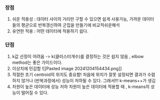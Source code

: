 ### 장점
1. 쉬운 적용성 : 데이터 사이의 거리만 구할 수 있으면 쉽게 사용가능, 가까운 데이터들의 평균으로 반복갱신하여 군집을 만들기에 비교적쉬운해석
2. 유연한 적용 : 어떤 데이터에 적용하기 쉽다.


### 단점
1. k값 선정이 어려움 -> k(클러스터개수)를 결정하는 것은 쉽지 않음 , elbow method는 좋은 가이드이다.
2. 이상치에 민감함 
	![[Pasted image 20241204154434.png]]
3. 적절한 초기 centroid의 위치도 중요함! 
	 처음에 위치가 잘못 설정되면 결과가 수렴하지 않거나 (반복과정에서) 성능이 저하될 수 있다.
	 그래서!!! k-means++가 생김
4. 차원이 높은 데이터에 성능 저하
	 차원이 높은 데이터에 적용할 때 , k-means의 성능이 떨어질 수 있다.
